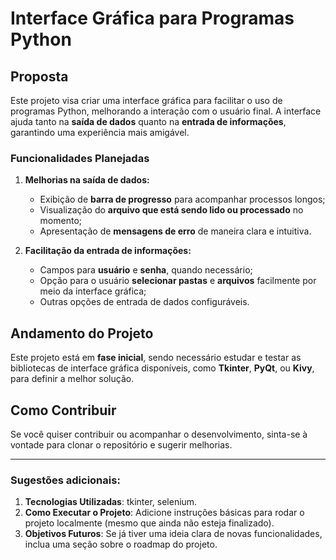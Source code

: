 # Interface Gráfica para Programas Python

## Proposta
Este projeto visa criar uma interface gráfica para facilitar o uso de programas Python, melhorando a interação com o usuário final. A interface ajuda tanto na **saída de dados** quanto na **entrada de informações**, garantindo uma experiência mais amigável.

### Funcionalidades Planejadas

1. **Melhorias na saída de dados:**
   - Exibição de **barra de progresso** para acompanhar processos longos;
   - Visualização do **arquivo que está sendo lido ou processado** no momento;
   - Apresentação de **mensagens de erro** de maneira clara e intuitiva.

2. **Facilitação da entrada de informações:**
   - Campos para **usuário** e **senha**, quando necessário;
   - Opção para o usuário **selecionar pastas** e **arquivos** facilmente por meio da interface gráfica;
   - Outras opções de entrada de dados configuráveis.

## Andamento do Projeto
Este projeto está em **fase inicial**, sendo necessário estudar e testar as bibliotecas de interface gráfica disponíveis, como **Tkinter**, **PyQt**, ou **Kivy**, para definir a melhor solução.

## Como Contribuir
Se você quiser contribuir ou acompanhar o desenvolvimento, sinta-se à vontade para clonar o repositório e sugerir melhorias.

---

### Sugestões adicionais:
1. **Tecnologias Utilizadas**: tkinter, selenium.
2. **Como Executar o Projeto**: Adicione instruções básicas para rodar o projeto localmente (mesmo que ainda não esteja finalizado).
3. **Objetivos Futuros**: Se já tiver uma ideia clara de novas funcionalidades, inclua uma seção sobre o roadmap do projeto.

